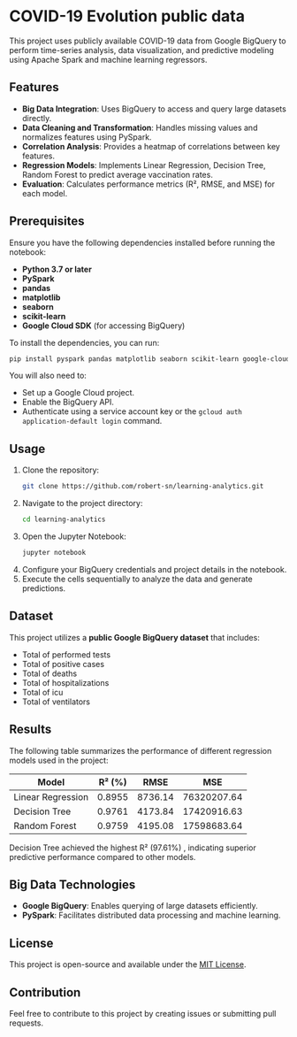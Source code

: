 
# COVID-19 Evolution public data

This project uses publicly available COVID-19 data from Google BigQuery to perform time-series analysis, data visualization, and predictive modeling using Apache Spark and machine learning regressors.

## Features
- **Big Data Integration**: Uses BigQuery to access and query large datasets directly.
- **Data Cleaning and Transformation**: Handles missing values and normalizes features using PySpark.
- **Correlation Analysis**: Provides a heatmap of correlations between key features.
- **Regression Models**: Implements Linear Regression, Decision Tree, Random Forest to predict average vaccination rates.
- **Evaluation**: Calculates performance metrics (R², RMSE, and MSE) for each model.

## Prerequisites
Ensure you have the following dependencies installed before running the notebook:

- **Python 3.7 or later**
- **PySpark**
- **pandas**
- **matplotlib**
- **seaborn**
- **scikit-learn**
- **Google Cloud SDK** (for accessing BigQuery)

To install the dependencies, you can run:
```bash
pip install pyspark pandas matplotlib seaborn scikit-learn google-cloud-bigquery
```

You will also need to:
- Set up a Google Cloud project.
- Enable the BigQuery API.
- Authenticate using a service account key or the `gcloud auth application-default login` command.

## Usage
1. Clone the repository:
   ```bash
   git clone https://github.com/robert-sn/learning-analytics.git
   ```
2. Navigate to the project directory:
   ```bash
   cd learning-analytics
   ```
3. Open the Jupyter Notebook:
   ```bash
   jupyter notebook
   ```
4. Configure your BigQuery credentials and project details in the notebook.
5. Execute the cells sequentially to analyze the data and generate predictions.

## Dataset
This project utilizes a **public Google BigQuery dataset** that includes:

- Total of performed tests
- Total of positive cases
- Total of deaths
- Total of hospitalizations
- Total of icu
- Total of ventilators

## Results
The following table summarizes the performance of different regression models used in the project:

| Model                  | R² (%)      | RMSE     | MSE          |
|------------------------|-------------|----------|--------------|
| Linear Regression      | 0.8955      | 8736.14  | 76320207.64  |
| Decision Tree          | 0.9761      | 4173.84  | 17420916.63  |
| Random Forest          | 0.9759      | 4195.08  | 17598683.64  |

Decision Tree achieved the highest R² (97.61%) , indicating superior predictive performance compared to other models.

## Big Data Technologies
- **Google BigQuery**: Enables querying of large datasets efficiently.
- **PySpark**: Facilitates distributed data processing and machine learning.

## License
This project is open-source and available under the [MIT License](LICENSE).

## Contribution
Feel free to contribute to this project by creating issues or submitting pull requests.